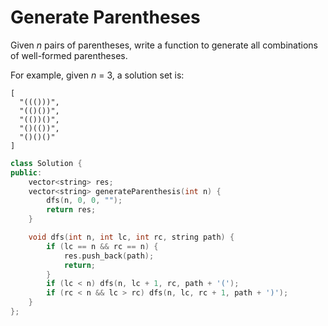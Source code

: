 # Generate Parentheses

Given *n* pairs of parentheses, write a function to generate all combinations of well-formed parentheses.

For example, given *n* = 3, a solution set is:

```
[
  "((()))",
  "(()())",
  "(())()",
  "()(())",
  "()()()"
]
```

```c++
class Solution {
public:
    vector<string> res;
    vector<string> generateParenthesis(int n) {
        dfs(n, 0, 0, "");
        return res;
    }

    void dfs(int n, int lc, int rc, string path) {
        if (lc == n && rc == n) {
            res.push_back(path);
            return;
        }
        if (lc < n) dfs(n, lc + 1, rc, path + '(');
        if (rc < n && lc > rc) dfs(n, lc, rc + 1, path + ')');
    }
};
```


